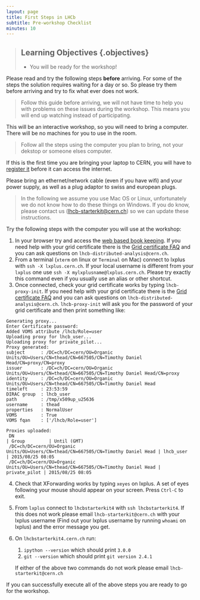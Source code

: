 ```yaml
---
layout: page
title: First Steps in LHCb
subtitle: Pre-workshop Checklist
minutes: 10
---
```

> ## Learning Objectives {.objectives}
>
> * You will be ready for the workshop!

Please read and try the following steps **before** arriving. For
some of the steps the solution requires waiting for a day or so.
So please try them before arriving and try to fix what ever does
not work.

> Follow this guide before arriving, we will not have time to help
> you with problems on these issues during the workshop. This means
> you will end up watching instead of participating.

This will be an interactive workshop, so you will need to bring
a computer. There will be no machines for you to use in the room.

> Follow all the steps using the computer you plan to bring, not
> your dekstop or someone elses computer.

If this is the first time you are bringing your laptop to CERN, you
will have to [register it](https://network.cern.ch) before it can
access the internet.

Please bring an ethernet/network cable (even if you have wifi) and
your power supply, as well as a plug adaptor to swiss and european plugs.

> In the following we assume you use Mac OS or Linux, unfortunately
> we do not know how to do these things on Windows. If you do know,
> please contact us (lhcb-starterkit@cern.ch) so we can update these instructions.

Try the following steps with the computer you will use at the workshop:

 1. In your browser try and access the [web based book keeping](https://lhcb-portal-dirac.cern.ch/DIRAC/).
    If you need help with your grid certificate there is the
    [Grid certificate FAQ](https://twiki.cern.ch/twiki/bin/view/LHCb/FAQ/Certificate)
    and you can ask questions on `lhcb-distributed-analysis@cern.ch`.
 2. From a terminal (`xterm` on linux or `Terminal` on Mac) connect to lxplus with `ssh -X lxplus.cern.ch`.
    If your local username is different from your `lxplus` one use `ssh -X mylxplusname@lxplus.cern.ch`.
    Please try exactly this command even if you usually use an alias or other shortcut.
 3. Once connected, check your grid certificate works by typing
    `lhcb-proxy-init`. If you need help with your grid certificate there is the
    [Grid certificate FAQ](https://twiki.cern.ch/twiki/bin/view/LHCb/FAQ/Certificate)
    and you can ask questions on `lhcb-distributed-analysis@cern.ch`.
    `lhcb-proxy-init` will ask you for the password of your grid certificate and then print something like:

~~~ {.output}
Generating proxy...
Enter Certificate password:
Added VOMS attribute /lhcb/Role=user
Uploading proxy for lhcb_user...
Uploading proxy for private_pilot...
Proxy generated:
subject      : /DC=ch/DC=cern/OU=Organic Units/OU=Users/CN=thead/CN=667505/CN=Timothy Daniel Head/CN=proxy/CN=proxy
issuer       : /DC=ch/DC=cern/OU=Organic Units/OU=Users/CN=thead/CN=667505/CN=Timothy Daniel Head/CN=proxy
identity     : /DC=ch/DC=cern/OU=Organic Units/OU=Users/CN=thead/CN=667505/CN=Timothy Daniel Head
timeleft     : 23:53:59
DIRAC group  : lhcb_user
path         : /tmp/x509up_u25636
username     : thead
properties   : NormalUser
VOMS         : True
VOMS fqan    : ['/lhcb/Role=user']

Proxies uploaded:
 DN                                                                                 | Group         | Until (GMT)
 /DC=ch/DC=cern/OU=Organic Units/OU=Users/CN=thead/CN=667505/CN=Timothy Daniel Head | lhcb_user     | 2015/08/25 08:05
 /DC=ch/DC=cern/OU=Organic Units/OU=Users/CN=thead/CN=667505/CN=Timothy Daniel Head | private_pilot | 2015/08/25 08:05
~~~

 4. Check that XForwarding works by typing `xeyes` on lxplus. A set
    of eyes following your mouse should appear on your screen. Press
    `Ctrl-C` to exit.
 5. From `lxplus` connect to `lhcbstarterkit4` with `ssh lhcbstarterkit4`. If
    this does not work please email `lhcb-starterkit@cern.ch` with your lxplus
    username (Find out your lxplus username by running `whoami` on lxplus) and
    the error message you get.
 6. On `lhcbstarterkit4.cern.ch` run:

      1. `ipython --version` which should print `3.0.0`
      2. `git --version` which should print `git version 2.4.1`

      If either of the above two commands do not work please email `lhcb-starterkit@cern.ch`

If you can successfully execute all of the above steps you are ready to go for the workshop.

